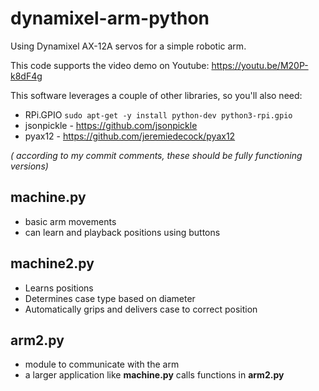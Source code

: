 # dynamixel-arm-python
Using Dynamixel AX-12A servos for a simple robotic arm.

This code supports the video demo on Youtube:  https://youtu.be/M20P-k8dF4g

This software leverages a couple of other libraries, so you'll also need:
* RPi.GPIO `sudo apt-get -y install python-dev python3-rpi.gpio`
* jsonpickle - https://github.com/jsonpickle
* pyax12 - https://github.com/jeremiedecock/pyax12

_( according to my commit comments, these should be fully functioning versions)_

## machine.py 
* basic arm movements
* can learn and playback positions using buttons

## machine2.py
* Learns positions
* Determines case type based on diameter
* Automatically grips and delivers case to correct position

## arm2.py 
* module to communicate with the arm
* a larger application like __machine.py__ calls functions in __arm2.py__
